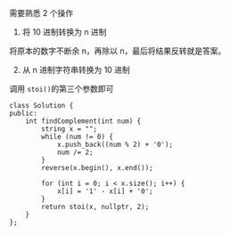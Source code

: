 需要熟悉 2 个操作

1. 将 10 进制转换为 n 进制

将原本的数字不断余 n，再除以 n，最后将结果反转就是答案。

2. 从 n 进制字符串转换为 10 进制

调用 `stoi()`的第三个参数即可

```
class Solution {
public:
    int findComplement(int num) {
        string x = "";
        while (num != 0) {
            x.push_back((num % 2) + '0');
            num /= 2;
        }
        reverse(x.begin(), x.end());
        
        for (int i = 0; i < x.size(); i++) {
            x[i] = '1' - x[i] + '0';
        }
        return stoi(x, nullptr, 2);
    }
};
```